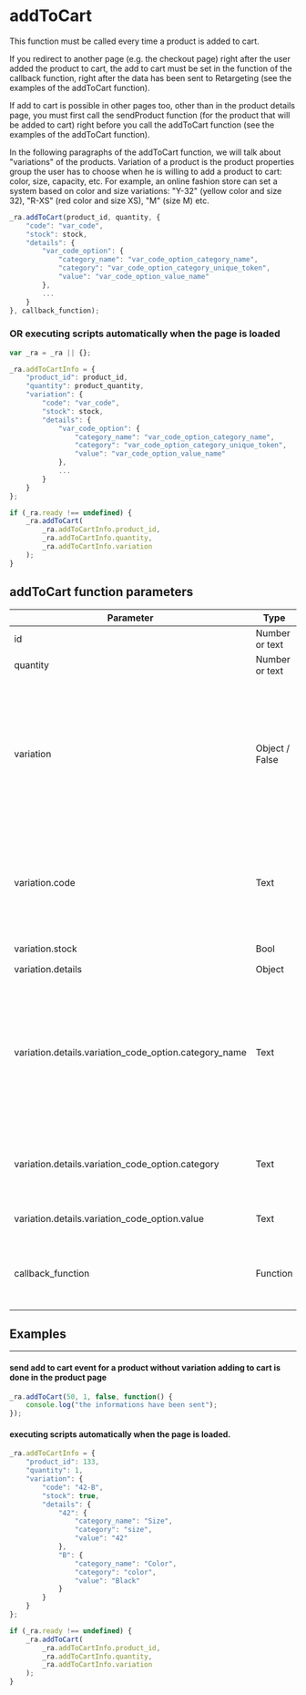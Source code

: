 # **addToCart**

This function must be called every time a product is added to cart.

If you redirect to another page (e.g. the checkout page) right after the user added the product to cart, the add to cart must be set in the function of the callback function, right after the data has been sent to Retargeting (see the examples of the addToCart function).

If add to cart is possible in other pages too, other than in the product details page, you must first call the sendProduct function (for the product that will be added to cart) right before you call the addToCart function (see the examples of the addToCart function).

In the following paragraphs of the addToCart function, we will talk about "variations" of the products. Variation of a product is the product properties group the user has to choose when he is willing to add a product to cart: color, size, capacity, etc. For example, an online fashion store can set a system based on color and size variations: "Y-32" (yellow color and size 32), "R-XS" (red color and size XS), "M" (size M) etc.

```js
_ra.addToCart(product_id, quantity, {
    "code": "var_code",
    "stock": stock,
    "details": {
        "var_code_option": {
            "category_name": "var_code_option_category_name",
            "category": "var_code_option_category_unique_token",
            "value": "var_code_option_value_name"
        },
        ...
    }
}, callback_function);
```

### OR executing scripts automatically when the page is loaded

```js
var _ra = _ra || {};

_ra.addToCartInfo = {
    "product_id": product_id,
    "quantity": product_quantity,
    "variation": {
        "code": "var_code",
        "stock": stock,
        "details": {
            "var_code_option": {
                "category_name": "var_code_option_category_name",
                "category": "var_code_option_category_unique_token",
                "value": "var_code_option_value_name"
            },
            ...
        }
    }
};

if (_ra.ready !== undefined) {
    _ra.addToCart(
        _ra.addToCartInfo.product_id,
        _ra.addToCartInfo.quantity,
        _ra.addToCartInfo.variation
    );
}
```

## addToCart function parameters

|    **Parameter**    |    **Type**    |    **Required**    |    **Description**    |
|---|---|---|---|
|  id  |  Number or text  |  Required  |  The ID of the product.  |
|  quantity  |  Number or text  |  Required  |  Product quantity.  |
|	variation	|	Object / False	|	Required	|	object with details about chosen variation details for the product added to cart. If the product does not have variation send false value. The object containing the details of the chosen variation has the following properties: code, details	|
|	variation.code	|	Text	|	Required	|	unique combination of properties that form the variation of product, separated by simple line (-). It is mandatory to use a simple dash (-) to separate the options of variation.	|
|	variation.stock	|	Bool	|	Required	|	false - out of stock, true - in stock	|
|	variation.details	|	Object	|	Required	|	The product name	|
|	variation.details.variation_code_option.category_name	|	Text	|	Required	|	 object that contains details about each variation option. Object details contains properties with the name of the property codes variation, and each property is an object containing the following properties: category_name, category, value	|
|	variation.details.variation_code_option.category	|	Text	|	Required	|	Unique token or unique id of the category to which it belongs variation_code_option property code	|
|	variation.details.variation_code_option.value	|	Text	|	Required	|	Full name of the variation_code_option property code	|
|	callback_function 	|	Function	|	Optional	|	With this parameter you can define a function that runs itself after the action's parent function executes.	|

## Examples
----------

#### send add to cart event for a product without variation adding to cart is done in the product page

```js
_ra.addToCart(50, 1, false, function() {
    console.log("the informations have been sent");
});
```
	
#### executing scripts automatically when the page is loaded.
```js
_ra.addToCartInfo = {
    "product_id": 133,
    "quantity": 1,
    "variation": {
        "code": "42-B",
        "stock": true,
        "details": {
            "42": {
                "category_name": "Size",
                "category": "size",
                "value": "42"
            },
            "B": {
                "category_name": "Color",
                "category": "color",
                "value": "Black"
            }
        }
    }
};

if (_ra.ready !== undefined) {
    _ra.addToCart(
        _ra.addToCartInfo.product_id,
        _ra.addToCartInfo.quantity,
        _ra.addToCartInfo.variation
    );
}
```
